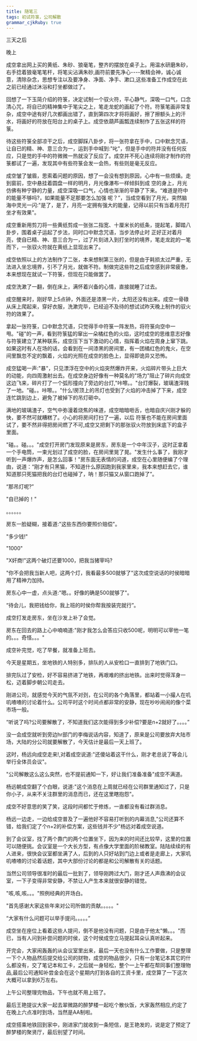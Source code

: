 ```yaml
---
title: 随笔三
tags: 初试符箓，公司解散
grammar_cjkRuby: true
---
```

三天之后

晚上

成空拿出网上买的黄纸、朱砂、狼毫笔，整齐的摆放在桌子上。用温水研磨朱砂，右手捻着狼毫笔笔杆，将笔尖沾满朱砂,画符前要先净心----聚精会神，诚心诚意，清除杂念，思想专注以及要净身、净面、净手、漱口,这些准备工作成空在此之前已经通过沐浴和打坐都做过了。

回想了一下玉简介绍的符箓，决定试制一个驭火符，平心静气，深吸一口气，口念清心咒，将自已的精神集中于笔尖之上，笔走龙蛇的画起了个符。符箓笔画非常复杂，成空中途有好几次都画出错了，直到第四次才将将画好，擦了擦额头上的汗水，将画好的符放在阳台上的桌子上。成空依葫芦画瓢连续制作了五张这样的符箓。

待这些符箓全部凉干之后，成空脚踩八卦步，将一张符拿在手中，口中默念咒语，让自已的精、神、意三合为一，运到手中喊到:"叱"，但是手中的符并没有任何反应，只是觉的手中的符微微一热就没了反应了。成空并不死心连续将刚才制作的符箓都试了一遍，发现其中有些符箓会发一会热，有些则是毫无反应。

成空皱了皱眉，思索着问题的原因，想了一会没有想到原因，心中有一些烦燥。走到窗前，空中悬挂着圆盘一样的明月，月光像瀑布一样倾斜到成
空的身上，月光仿佛有种宁静的力量，成空深吸一口气，心情也渐渐的平静了下来。“难道是符中的能量不够吗?，如果能量不足那要怎么加强
呢？”，当成空看到了月光，突然脑海中灵光一闪:"是了，是了，月亮一定拥有强大的能量，记得以前只有当着月亮打坐才有效果"。

成空重新用剪刀将一些黄纸剪成一张张二指宽、十厘米长的纸条，提起笔，脚踏八卦步，围着桌子运起了步法，同时口中默念咒语，当步法停止时
正好正对着月亮，使自已精、神、意三合为一，过了片刻进入到打坐时的境界，笔走龙跎的一笔而下，一张驭火符就在黄纸上显现出来了。

成空依照以上的方法制作了二张，本来想制第三张的，但是由于耗损太过严重，无法进入坐忘境界，引不了月光，就做不符。制做完这些符之后成空感到非常疲惫，本来想现在就试一下符箓，但现在只能做罢了。

成空洗漱了一翻，倒在床上，满怀着兴备的心情，直接就睡了过去。

成空醒来时，刚好早上5点钟，外面还是漆黑一片，太阳还没有出来。成空一骨碌从床上爬起来，穿好衣服，洗漱完毕，已经迫不及待的想试试昨天晚上制作的驭火符的效果了。

拿起一张符箓，口中默念咒语，只觉得手中符箓一阵发热，将符箓向空中一甩。"碰"的一声，看到符箓猛的窜出一朵橘红色的火焰，这时成空的思维意志好像与符箓建立了某种联系，成空压下当下激动的心情，指挥着火焰在周身上窜下跳。如果这时有人在场的话，会看到在一间漆黑的房间里，有一团橘红色的鬼火，在空间里飘忽不定的飘着，火焰的光照在成空的脸色上，显得即诡异又恐怖。

成空猛喝一声:"暴"，只见漂浮在空中的火焰突然爆炸开来，火焰碎片带头上巨大的动能，向四周激射出去。在成空身边好像有一种莫名的"场力"阻止了碎片向成空这边飞来，碎片打了一个弧形撞向了旁边的台灯,"咔嚓。。"台灯爆裂，玻璃渣滓贱了一地。"碰。。咔嚓。。"什么!房顶上的吊灯也受到了火焰的冲击掉了下来，成空连忙跳到边上，避免了被掉下的吊灯砸中。

满地的玻璃渣子，空气中弥漫着烧焦的味道，成空暗暗咂舌，也暗自庆兴刚才躲的快，要不然可就糟糕了。小心的将房间打扫了一遍，以后
符箓也不能在房间里面试了，要不然非得把房间燃了不可,成空又把剩下的那张驭火符放到床底下的盒子里面。

"碰。。碰。。。"成空打开房门发现原来是房东，房东是一个中年汉子，这时正拿着一个手电筒，一束光划过了成空的脸，在房间里晃了晃。"发生什么事了，我刚才听到一声爆炸声，是怎么回事！"房东面无表情的问道，成空在心里随便编了个理由，说道：“刚才有只黑猫，不知道什么原因跑到我家里来，我本来想赶去它，谁知道那只死猫把我的台灯也碰掉了，呐！那只猫又从窗口跑掉了”。

“那吊灯呢?”

"自已掉的！"

。。。。。。

房东一脸疑糊，接着道:"这些东西你要照价赔偿"。

"多少钱!"

"1000"

"X奸商!"这两个破灯还要1000，把我当猪宰吗?

"你不会把我当新人吧，这两个灯，我看最多500就够了"这次成空说话的时侯暗暗用了精神力加持。

房东心中一虚，点头道:"嗯。。好像的确是500就够了"。

“待会儿，我把钱给你，我上班的时侯你帮我按装完就行”。

成空打发走房东，坐在沙发上补了会觉。

房东在回去的路上心中喃喃道:"刚才我怎么会答应只收500呢，明明可以宰他一笔的。。。奇怪。。。"

成空补完觉，吃了早餐，就准备上班去。

今天是星期五，坐地铁的人特别多，排队的人从安检口一直排到了地铁门口。

排完队过了安检，好不容易挤进了地铁，再艰难的挤出地铁。出来时觉得浑身一松，迈着脚步朝公司走去。

刚进公司，就感觉今天的气氛不对刭，在公司的各个角落里，都站着一小撮人在叽叽喳喳的讨论着什么。公司平时这个时间点都非常的安静，现在吵吵闹闹的像个菜市场一般。

“听说了吗?公司要解散了，不知道我们这次能得到多少补偿?要是n+2就好了。。。。”

没一会成空就听到旁边hr部门的李梅说话内容，知道了，原来是公司要放弃大陆市场，大陆的分公司就要解散了，今天估计是最后一天上班了。

这时，杨远向成空走来!,对着成空说道:"还傻站着这干什么，刚才老总说了等会儿举行全体员会议"。

"公司解散这么这么突然，也不提前通知一下，好让我们准备准备"成空不满道。

杨远朝成空翻了个白眼，说道:"这个消息在上周就已经在公司群里通知过了，只是你小子，从来不关注群里的消息而已，还在这里瞎抱怨"。

成空不好意思的笑了笑，这段时间都忙于修炼，一直都没有看过群消息。

杨远一边走，一边给成空普及了一遍他好不容易打听到的内幕消息,"公司还算不错，给我们定了个n+2的补偿方案，这些钱并不少"杨远对着成空说道。

到了会议室，找了两个靠门的两个位置坐下，因为来的时间还比较早，这里的位置可以随便挑。会议室是一个大长方型，有点像大学里面的阶梯教室。陆陆续续的有人进来，很快会议室都坐满了人，后到的人只好站到门边上或者是走廊上，大家叽叽喳喳的讨论着话题，其中大部份讨论的都是和公司解散有关的话题。

当然公司领导很准时的最后一批到了，领导刚跨过大门，刚才还人声鼎沸的会议室，一下子变得非常安静，不禁让人产生本来就很安静的错觉。

"咳,咳,咳。。。"照例经典的开场白。

"首先感谢大家这些年来对公司所做的贡献。。。。。"

“大家有什么问题可以举手提问。。。。。”

成空坐在座位上看着这些人提问，倒不是他没有问题，只是由于他太"懒。。。"而已，当有人问到补尝问题的时侯，这个时侯成空立马提起耳朵认真听起来。

开完会，大家闹轰轰的从会议室里出来，最后一天也没有什么工作要做，只是整理一下个人物品然后提交给公司的财物，成空的物品很少，只有一台笔记本其它的什么都没有，交了笔记本和工卡，之后就一身轻松，整个一上午都在帮同事们整理物品,最后公司通知补尝金会在这个星期内打到各自的工资卡里，成空算了一下这次大概可以拿到6万左右。

上午公司整理完物品，下午也就不用上班了。

最后王艳提议大家一起去翠微路的醉梦楼一起吃个散伙饭，大家轰然相应,约定了在晚上六点准时到场，当然是AA制啦。

成空搭乘地铁回到家中，刚进家门就收到一条短信，是王艳发的，说是定了预定了醉梦楼的聚贤厅，最后别望了时间。